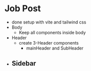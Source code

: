 # Job Post
- done setup with vite and tailwind css
- Body
    - Keep all components inside body
- Header
    - create 3-Header components
        - mainHeader and SubHeader
- Sidebar
    - 
